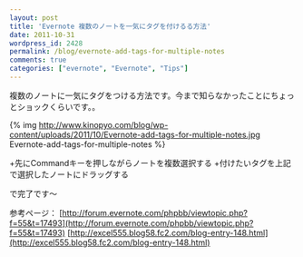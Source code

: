 ```yaml
---
layout: post
title: 'Evernote 複数のノートを一気にタグを付けるる方法'
date: 2011-10-31
wordpress_id: 2428
permalink: /blog/evernote-add-tags-for-multiple-notes
comments: true
categories: ["evernote", "Evernote", "Tips"]
---
```

複数のノートに一気にタグをつける方法です。今まで知らなかったことにちょっとショックくらいです。。

{% img http://www.kinopyo.com/blog/wp-content/uploads/2011/10/Evernote-add-tags-for-multiple-notes.jpg Evernote-add-tags-for-multiple-notes %}

+先にCommandキーを押しながらノートを複数選択する
+付けたいタグを上記で選択したノートにドラッグする

で完了です〜

参考ページ：
[http://forum.evernote.com/phpbb/viewtopic.php?f=55&t=17493](http://forum.evernote.com/phpbb/viewtopic.php?f=55&t=17493)
[http://excel555.blog58.fc2.com/blog-entry-148.html](http://excel555.blog58.fc2.com/blog-entry-148.html)
